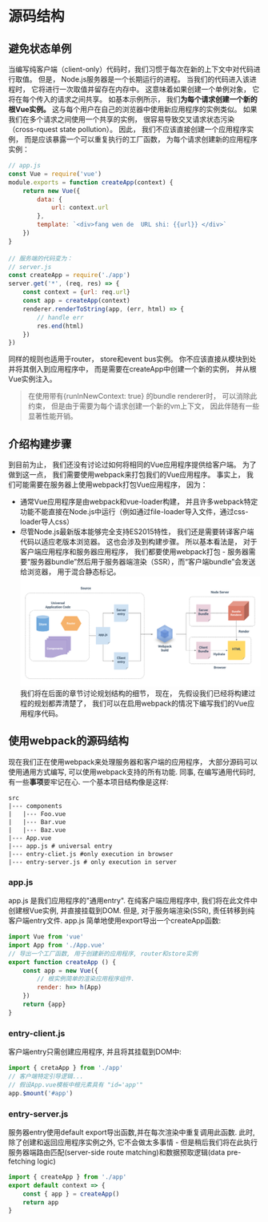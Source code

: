 # 源码结构

## 避免状态单例
当编写纯客户端（client-only）代码时，我们习惯于每次在新的上下文中对代码进行取值。 但是， Node.js服务器是一个长期运行的进程。 当我们的代码进入该进程时， 它将进行一次取值并留存在内存中。 这意味着如果创建一个单例对象， 它将在每个传入的请求之间共享。
如基本示例所示， 我们**为每个请求创建一个新的根Vue实例。** 这与每个用户在自己的浏览器中使用新应用程序的实例类似。 如果我们在多个请求之间使用一个共享的实例， 很容易导致交叉请求状态污染（cross-rquest state pollution）。
因此， 我们不应该直接创建一个应用程序实例， 而是应该暴露一个可以重复执行的工厂函数， 为每个请求创建新的应用程序实例：
```js
// app.js
const Vue = require('vue')
module.exports = function createApp(context) {
    return new Vue({
        data: {
            url: context.url
        },
        template: `<div>fang wen de  URL shi: {{url}} </div>`
    })
}

// 服务端的代码变为：
// server.js
const createApp = require('./app')
server.get('*', (req, res) => {
    const context = {url: req.url}
    const app = createApp(context)
    renderer.renderToString(app, (err, html) => {
        // handle err
        res.end(html)
    })
})
```
同样的规则也适用于router， store和event bus实例。 你不应该直接从模块到处并将其倒入到应用程序中， 而是需要在createApp中创建一个新的实例， 并从根Vue实例注入。
> 在使用带有{runInNewContext: true} 的bundle renderer时， 可以消除此约束， 但是由于需要为每个请求创建一个新的vm上下文， 因此伴随有一些显著性能开销。

## 介绍构建步骤
到目前为止， 我们还没有讨论过如何将相同的Vue应用程序提供给客户端。 为了做到这一点， 我们需要使用webpack来打包我们的Vue应用程序。 事实上， 我们可能需要在服务器上使用webpack打包Vue应用程序， 因为：
-   通常Vue应用程序是由webpack和vue-loader构建， 并且许多webpack特定功能不能直接在Node.js中运行（例如通过file-loader导入文件，通过css-loader导人css）
-   尽管Node.js最新版本能够完全支持ES2015特性， 我们还是需要转译客户端代码以适应老版本浏览器。 这也会涉及到构建步骤。
所以基本看法是， 对于客户端应用程序和服务器应用程序， 我们都要使用webpack打包 - 服务器需要“服务器bundle”然后用于服务器端渲染（SSR），而“客户端bundle”会发送给浏览器， 用于混合静态标记。
![build progress](./imgs/01.png)
我们将在后面的章节讨论规划结构的细节， 现在， 先假设我们已经将构建过程的规划都弄清楚了， 我们可以在启用webpack的情况下编写我们的Vue应用程序代码。

## 使用webpack的源码结构
现在我们正在使用webpack来处理服务器和客户端的应用程序， 大部分源码可以使用通用方式编写, 可以使用webpack支持的所有功能. 同事, 在编写通用代码时, 有一些**事项**要牢记在心.
一个基本项目结构像是这样:
```shell
src
|--- components
|   |--- Foo.vue
|   |--- Bar.vue
|   |--- Baz.vue
|--- App.vue
|--- app.js # universal entry
|--- entry-cliet.js #only execution in browser
|--- entry-server.js # only execution in server
```

### app.js
app.js 是我们应用程序的"通用entry". 在纯客户端应用程序中, 我们将在此文件中创建根Vue实例, 并直接挂载到DOM. 但是, 对于服务端渲染(SSR), 责任转移到纯客户端entry文件. app.js 简单地使用export导出一个createApp函数:
```js
import Vue from 'vue'
import App from './App.vue'
// 导出一个工厂函数, 用于创建新的应用程序, router和store实例
export function createApp () {
    const app = new Vue({
        // 根实例简单的渲染应用程序组件.
        render: h=> h(App)
    })
    return {app}
}
```

### entry-client.js
客户端entry只需创建应用程序, 并且将其挂载到DOM中:
```js
import { cretaApp } from './app'
// 客户端特定引导逻辑...
// 假设App.vue模板中根元素具有 "id='app'"
app.$mount('#app') 
```

### entry-server.js
服务器entry使用default export导出函数,并在每次渲染中重复调用此函数. 此时, 除了创建和返回应用程序实例之外, 它不会做太多事情 - 但是稍后我们将在此执行服务器端路由匹配(server-side route matching)和数据预取逻辑(data pre-fetching logic)
```js
import { createApp } from './app'
export default context => {
    const { app } = createApp()
    return app
}
```